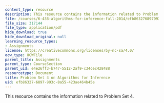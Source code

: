 ```yaml
---
content_type: resource
description: This resource contains the information related to Problem Set 4.
file: /courses/6-438-algorithms-for-inference-fall-2014/efb863276897993c8a55423ae464b45e_MIT6_438F14_ps4.pdf
file_size: 317144
file_type: application/pdf
hide_download: true
hide_download_original: null
learning_resource_types:
- Assignments
license: https://creativecommons.org/licenses/by-nc-sa/4.0/
ocw_type: OCWFile
parent_title: Assignments
parent_type: CourseSection
parent_uid: e4e26ff3-b747-5512-2af9-c34cec428488
resourcetype: Document
title: Problem Set 4 on Algorithms for Inference
uid: efb86327-6897-993c-8a55-423ae464b45e
---
```

This resource contains the information related to Problem Set 4.